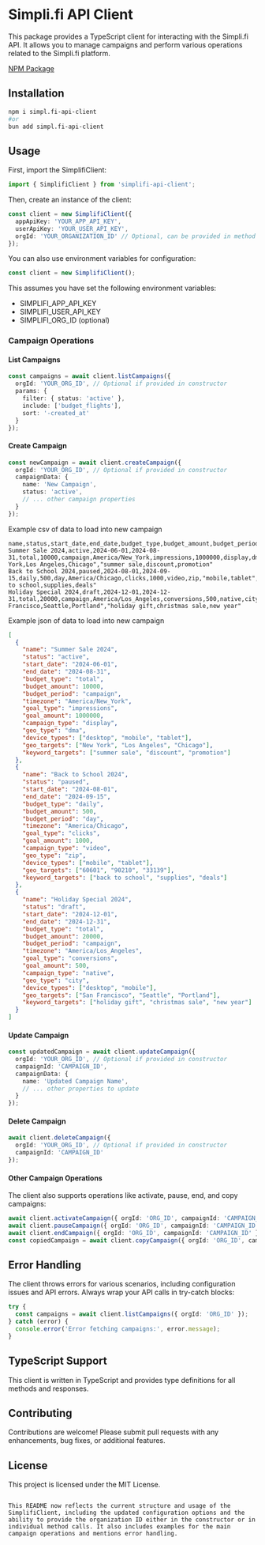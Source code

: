 # Simpli.fi API Client

This package provides a TypeScript client for interacting with the Simpli.fi API. It allows you to manage campaigns and perform various operations related to the Simpli.fi platform.

[NPM Package](https://www.npmjs.com/package/simpl.fi-api-client)

## Installation

```bash
npm i simpl.fi-api-client
#or 
bun add simpl.fi-api-client
```

## Usage

First, import the SimplifiClient:

```typescript
import { SimplifiClient } from 'simplifi-api-client';
```

Then, create an instance of the client:

```typescript
const client = new SimplifiClient({
  appApiKey: 'YOUR_APP_API_KEY',
  userApiKey: 'YOUR_USER_API_KEY',
  orgId: 'YOUR_ORGANIZATION_ID' // Optional, can be provided in method calls
});
```

You can also use environment variables for configuration:

```typescript
const client = new SimplifiClient();
```

This assumes you have set the following environment variables:
- SIMPLIFI_APP_API_KEY
- SIMPLIFI_USER_API_KEY
- SIMPLIFI_ORG_ID (optional)

### Campaign Operations

#### List Campaigns

```typescript
const campaigns = await client.listCampaigns({
  orgId: 'YOUR_ORG_ID', // Optional if provided in constructor
  params: {
    filter: { status: 'active' },
    include: ['budget_flights'],
    sort: '-created_at'
  }
});
```

#### Create Campaign

```typescript
const newCampaign = await client.createCampaign({
  orgId: 'YOUR_ORG_ID', // Optional if provided in constructor
  campaignData: {
    name: 'New Campaign',
    status: 'active',
    // ... other campaign properties
  }
});
```
Example csv of data to load into new campaign
```csv
name,status,start_date,end_date,budget_type,budget_amount,budget_period,timezone,goal_type,goal_amount,campaign_type,geo_type,device_types,geo_targets,keyword_targets
Summer Sale 2024,active,2024-06-01,2024-08-31,total,10000,campaign,America/New_York,impressions,1000000,display,dma,"desktop,mobile,tablet","New York,Los Angeles,Chicago","summer sale,discount,promotion"
Back to School 2024,paused,2024-08-01,2024-09-15,daily,500,day,America/Chicago,clicks,1000,video,zip,"mobile,tablet","60601,90210,33139","back to school,supplies,deals"
Holiday Special 2024,draft,2024-12-01,2024-12-31,total,20000,campaign,America/Los_Angeles,conversions,500,native,city,"desktop,mobile","San Francisco,Seattle,Portland","holiday gift,christmas sale,new year"
```

Example json of data to load into new campaign
```json
[
  {
    "name": "Summer Sale 2024",
    "status": "active",
    "start_date": "2024-06-01",
    "end_date": "2024-08-31",
    "budget_type": "total",
    "budget_amount": 10000,
    "budget_period": "campaign",
    "timezone": "America/New_York",
    "goal_type": "impressions",
    "goal_amount": 1000000,
    "campaign_type": "display",
    "geo_type": "dma",
    "device_types": ["desktop", "mobile", "tablet"],
    "geo_targets": ["New York", "Los Angeles", "Chicago"],
    "keyword_targets": ["summer sale", "discount", "promotion"]
  },
  {
    "name": "Back to School 2024",
    "status": "paused",
    "start_date": "2024-08-01",
    "end_date": "2024-09-15",
    "budget_type": "daily",
    "budget_amount": 500,
    "budget_period": "day",
    "timezone": "America/Chicago",
    "goal_type": "clicks",
    "goal_amount": 1000,
    "campaign_type": "video",
    "geo_type": "zip",
    "device_types": ["mobile", "tablet"],
    "geo_targets": ["60601", "90210", "33139"],
    "keyword_targets": ["back to school", "supplies", "deals"]
  },
  {
    "name": "Holiday Special 2024",
    "status": "draft",
    "start_date": "2024-12-01",
    "end_date": "2024-12-31",
    "budget_type": "total",
    "budget_amount": 20000,
    "budget_period": "campaign",
    "timezone": "America/Los_Angeles",
    "goal_type": "conversions",
    "goal_amount": 500,
    "campaign_type": "native",
    "geo_type": "city",
    "device_types": ["desktop", "mobile"],
    "geo_targets": ["San Francisco", "Seattle", "Portland"],
    "keyword_targets": ["holiday gift", "christmas sale", "new year"]
  }
]
```


#### Update Campaign

```typescript
const updatedCampaign = await client.updateCampaign({
  orgId: 'YOUR_ORG_ID', // Optional if provided in constructor
  campaignId: 'CAMPAIGN_ID',
  campaignData: {
    name: 'Updated Campaign Name',
    // ... other properties to update
  }
});
```

#### Delete Campaign

```typescript
await client.deleteCampaign({
  orgId: 'YOUR_ORG_ID', // Optional if provided in constructor
  campaignId: 'CAMPAIGN_ID'
});
```

#### Other Campaign Operations

The client also supports operations like activate, pause, end, and copy campaigns:

```typescript
await client.activateCampaign({ orgId: 'ORG_ID', campaignId: 'CAMPAIGN_ID' });
await client.pauseCampaign({ orgId: 'ORG_ID', campaignId: 'CAMPAIGN_ID' });
await client.endCampaign({ orgId: 'ORG_ID', campaignId: 'CAMPAIGN_ID' });
const copiedCampaign = await client.copyCampaign({ orgId: 'ORG_ID', campaignId: 'CAMPAIGN_ID' });
```

## Error Handling

The client throws errors for various scenarios, including configuration issues and API errors. Always wrap your API calls in try-catch blocks:

```typescript
try {
  const campaigns = await client.listCampaigns({ orgId: 'ORG_ID' });
} catch (error) {
  console.error('Error fetching campaigns:', error.message);
}
```

## TypeScript Support

This client is written in TypeScript and provides type definitions for all methods and responses.

## Contributing

Contributions are welcome! Please submit pull requests with any enhancements, bug fixes, or additional features.

## License

This project is licensed under the MIT License.
```

This README now reflects the current structure and usage of the SimplifiClient, including the updated configuration options and the ability to provide the organization ID either in the constructor or in individual method calls. It also includes examples for the main campaign operations and mentions error handling.

